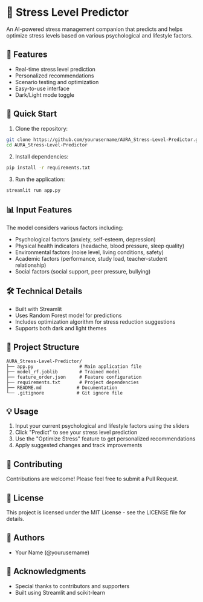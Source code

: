 # 🧠 Stress Level Predictor

An AI-powered stress management companion that predicts and helps optimize stress levels based on various psychological and lifestyle factors.

## 🎯 Features

- Real-time stress level prediction
- Personalized recommendations
- Scenario testing and optimization
- Easy-to-use interface
- Dark/Light mode toggle

## 🚀 Quick Start

1. Clone the repository:
```bash
git clone https://github.com/yourusername/AURA_Stress-Level-Predictor.git
cd AURA_Stress-Level-Predictor
```

2. Install dependencies:
```bash
pip install -r requirements.txt
```

3. Run the application:
```bash
streamlit run app.py
```

## 📊 Input Features

The model considers various factors including:
- Psychological factors (anxiety, self-esteem, depression)
- Physical health indicators (headache, blood pressure, sleep quality)
- Environmental factors (noise level, living conditions, safety)
- Academic factors (performance, study load, teacher-student relationship)
- Social factors (social support, peer pressure, bullying)

## 🛠️ Technical Details

- Built with Streamlit
- Uses Random Forest model for predictions
- Includes optimization algorithm for stress reduction suggestions
- Supports both dark and light themes

## 📁 Project Structure

```
AURA_Stress-Level-Predictor/
├── app.py                 # Main application file
├── model_rf.joblib        # Trained model
├── feature_order.json     # Feature configuration
├── requirements.txt       # Project dependencies
├── README.md             # Documentation
└── .gitignore            # Git ignore file
```

## 💡 Usage

1. Input your current psychological and lifestyle factors using the sliders
2. Click "Predict" to see your stress level prediction
3. Use the "Optimize Stress" feature to get personalized recommendations
4. Apply suggested changes and track improvements

## 🤝 Contributing

Contributions are welcome! Please feel free to submit a Pull Request.

## 📄 License

This project is licensed under the MIT License - see the LICENSE file for details.

## 👥 Authors

- Your Name (@yourusername)

## 🙏 Acknowledgments

- Special thanks to contributors and supporters
- Built using Streamlit and scikit-learn
